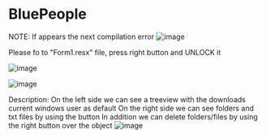 # BluePeople
NOTE:
 If appears the next compilation error
 ![image](https://user-images.githubusercontent.com/53542058/157174394-09de1a1b-7788-4bfb-bb33-beadc906f512.png)

Please fo to "Form1.resx" file, press right button and UNLOCK it

![image](https://user-images.githubusercontent.com/53542058/157174465-6c9f7437-9cd5-4d98-81bf-c0206e6ff78c.png)

![image](https://user-images.githubusercontent.com/53542058/157174715-c929ffa3-86f2-4384-9c7a-7ee36a2d4613.png)


Description:
On the left side we can see a treeview with the downloads current windows user as default
On the right side we can see folders and txt files by using the button
In addition we can delete folders/files by using the right button over the object
![image](https://user-images.githubusercontent.com/53542058/157171307-156bcf20-7a71-467d-9169-8e261225f8e6.png)
